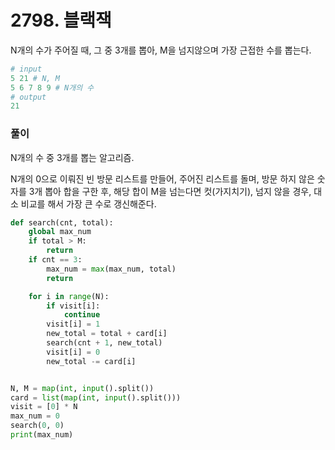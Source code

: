 # 2798. 블랙잭

N개의 수가 주어질 때, 그 중 3개를 뽑아, M을 넘지않으며 가장 근접한 수를 뽑는다.

```python
# input
5 21 # N, M
5 6 7 8 9 # N개의 수
# output
21
```



### 풀이

N개의 수 중 3개를 뽑는 알고리즘.

N개의 0으로 이뤄진 빈 방문 리스트를 만들어, 주어진 리스트를 돌며, 방문 하지 않은 숫자를 3개 뽑아 합을 구한 후, 해당 합이 M을 넘는다면 컷(가지치기), 넘지 않을 경우, 대소 비교를 해서 가장 큰 수로 갱신해준다.



```python
def search(cnt, total):
    global max_num
    if total > M:
        return
    if cnt == 3:
        max_num = max(max_num, total)
        return

    for i in range(N):
        if visit[i]:
            continue
        visit[i] = 1
        new_total = total + card[i]
        search(cnt + 1, new_total)
        visit[i] = 0
        new_total -= card[i]


N, M = map(int, input().split())
card = list(map(int, input().split()))
visit = [0] * N
max_num = 0
search(0, 0)
print(max_num)
```

